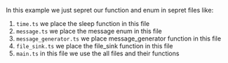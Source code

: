 In this example we just sepret our function and enum in sepret files like:
1. `time.ts` we place the sleep function in this file
2. `message.ts` we place the message enum in this file
3. `message_generator.ts` we place message_generator function in this file
4. `file_sink.ts` we place the file_sink function in this file
5. `main.ts` in this file we use the all files and their functions

